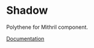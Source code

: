 # Shadow

Polythene for Mithril component.

[Documentation](https://github.com/ArthurClemens/polythene/tree/master/docs/components/mithril/shadow.md)

